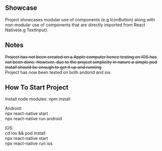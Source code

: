 
## Showcase
Project showcases modular use of components (e.g IconButton) along with non-modular use of components that are directly imported from React Native(e.g TextInput).

## Notes 
~~Project has not been created on a Apple computer hence testing on IOS has not been done. However, due to the project simplicity in nature a simple pod install should be enough to get it up and running~~
<br>
Project has now been tested on both andorid and ios

## How To Start Project

Install node modules: 
npm install 

Android: <br />
npx react-native start <br />
npx react-native run android <br />

IOS:<br />
cd ios && pod install <br /> 
npx react-native start <br />
npx react-native run ios<br />
